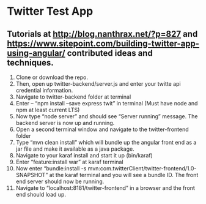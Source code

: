 # Twitter Test App

## Tutorials at http://blog.nanthrax.net/?p=827 and https://www.sitepoint.com/building-twitter-app-using-angular/ contributed ideas and techniques.

1. Clone or download the repo. 
2. Then, open up twitter-backend/server.js and enter your twitte api credential information.
3. Navigate to twitter-backend folder at terminal
4. Enter – “npm install –save express twit” in terminal (Must have node and npm at least current LTS)
5. Now type “node server” and should see “Server running” message. The backend server is now up and running.
6. Open a second terminal window and navigate to the twitter-frontend folder
7. Type “mvn clean install” which will bundle up the angular front end as a jar file and make it available as a java package.
8. Navigate to your karaf install and start it up (bin/karaf) 
9. Enter “feature:install war” at karaf terminal
10. Now enter “bundle:install -s mvn:com.twitterClient/twitter-frontend/1.0-SNAPSHOT” at the karaf terminal and you will see a bundle ID. The front end server should now be running.
11. Navigate to “localhost:8181/twitter-frontend” in a browser and the front end should load up.
